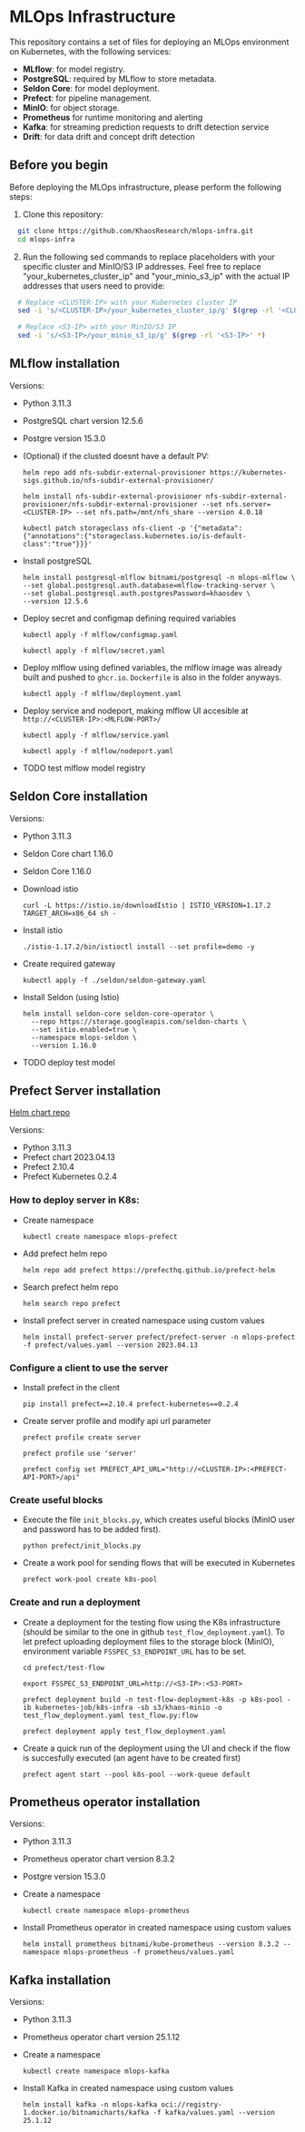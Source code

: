 # MLOps Infrastructure

This repository contains a set of files for deploying an MLOps environment on Kubernetes, with the following services:

- **MLflow**: for model registry.
- **PostgreSQL**: required by MLflow to store metadata.
- **Seldon Core**: for model deployment.
- **Prefect**: for pipeline management.
- **MinIO**: for object storage.
- **Prometheus** for runtime monitoring and alerting
- **Kafka**: for streaming prediction requests to drift detection service
- **Drift**: for data drift and concept drift detection

## Before you begin

Before deploying the MLOps infrastructure, please perform the following steps:

1. Clone this repository:

  ```bash
    git clone https://github.com/KhaosResearch/mlops-infra.git
    cd mlops-infra
  ```

2. Run the following sed commands to replace placeholders with your specific cluster and MinIO/S3 IP addresses. Feel free to replace "your_kubernetes_cluster_ip" and "your_minio_s3_ip" with the actual IP addresses that users need to provide:

  ```bash
    # Replace <CLUSTER-IP> with your Kubernetes cluster IP
    sed -i 's/<CLUSTER-IP>/your_kubernetes_cluster_ip/g' $(grep -rl '<CLUSTER-IP>' *)

    # Replace <S3-IP> with your MinIO/S3 IP
    sed -i 's/<S3-IP>/your_minio_s3_ip/g' $(grep -rl '<S3-IP>' *)
  ```

## MLflow installation

Versions:

- Python 3.11.3
- PostgreSQL chart version 12.5.6
- Postgre version 15.3.0

- (Optional) if the clusted doesnt have a default PV:

  `helm repo add nfs-subdir-external-provisioner https://kubernetes-sigs.github.io/nfs-subdir-external-provisioner/`  
  
  `helm install nfs-subdir-external-provisioner nfs-subdir-external-provisioner/nfs-subdir-external-provisioner --set nfs.server=<CLUSTER-IP> --set nfs.path=/mnt/nfs_share --version 4.0.18`  
  
  `kubectl patch storageclass nfs-client -p '{"metadata": {"annotations":{"storageclass.kubernetes.io/is-default-class":"true"}}}'`

- Install postgreSQL

  ```
  helm install postgresql-mlflow bitnami/postgresql -n mlops-mlflow \
  --set global.postgresql.auth.database=mlflow-tracking-server \
  --set global.postgresql.auth.postgresPassword=khaosdev \
  --version 12.5.6
  ```

- Deploy secret and configmap defining required variables

  `kubectl apply -f mlflow/configmap.yaml`
  
  `kubectl apply -f mlflow/secret.yaml`

- Deploy mlflow using defined variables, the mlflow image was already built and pushed to `ghcr.io`. `Dockerfile` is also in the folder anyways.

  `kubectl apply -f mlflow/deployment.yaml`

- Deploy service and nodeport, making mlflow UI accesible at `http://<CLUSTER-IP>:<MLFLOW-PORT>/`

  `kubectl apply -f mlflow/service.yaml`
  
  `kubectl apply -f mlflow/nodeport.yaml`

- TODO test mlflow model registry

## Seldon Core installation

Versions:

- Python 3.11.3
- Seldon Core chart 1.16.0
- Seldon Core 1.16.0

- Download istio

  `curl -L https://istio.io/downloadIstio | ISTIO_VERSION=1.17.2 TARGET_ARCH=x86_64 sh -`

- Install istio

  `./istio-1.17.2/bin/istioctl install --set profile=demo -y`

- Create required gateway 

  `kubectl apply -f ./seldon/seldon-gateway.yaml`

- Install Seldon (using Istio)

  ```
  helm install seldon-core seldon-core-operator \
    --repo https://storage.googleapis.com/seldon-charts \
    --set istio.enabled=true \
    --namespace mlops-seldon \
    --version 1.16.0
    ```

- TODO deploy test model

## Prefect Server installation

[Helm chart repo](https://github.com/PrefectHQ/prefect-helm/tree/main)

Versions:

- Python 3.11.3
- Prefect chart 2023.04.13
- Prefect 2.10.4
- Prefect Kubernetes 0.2.4

### How to deploy server in K8s:

- Create namespace  
  
  `kubectl create namespace mlops-prefect`

- Add prefect helm repo  
  
  `helm repo add prefect https://prefecthq.github.io/prefect-helm`

- Search prefect helm repo  
  
  `helm search repo prefect`

- Install prefect server in created namespace using custom values    
  
  `helm install prefect-server prefect/prefect-server -n mlops-prefect -f prefect/values.yaml --version 2023.04.13`

### Configure a client to use the server

- Install prefect in the client  
  
  `pip install prefect==2.10.4 prefect-kubernetes==0.2.4`

- Create server profile and modify api url parameter  
  
  `prefect profile create server`  

  `prefect profile use 'server' `   

  `prefect config set PREFECT_API_URL="http://<CLUSTER-IP>:<PREFECT-API-PORT>/api"`

### Create useful blocks

- Execute the file `init_blocks.py`, which creates useful blocks (MinIO user and password has to be added first).  
  
  `python prefect/init_blocks.py`

- Create a work pool for sending flows that will be executed in Kubernetes
  
  `prefect work-pool create k8s-pool`

### Create and run a deployment

- Create a deployment for the testing flow using the K8s infrastructure (should be similar to the one in github `test_flow_deployment.yaml`). To let prefect uploading deployment files to the storage block (MinIO), environment variable `FSSPEC_S3_ENDPOINT_URL` has to be set. 
  
  `cd prefect/test-flow`

  `export FSSPEC_S3_ENDPOINT_URL=http://<S3-IP>:<S3-PORT>`

  `prefect deployment build -n test-flow-deployment-k8s -p k8s-pool -ib kubernetes-job/k8s-infra -sb s3/khaos-minio -o test_flow_deployment.yaml test_flow.py:flow`  

  `prefect deployment apply test_flow_deployment.yaml`

- Create a quick run of the deployment using the UI and check if the flow is succesfully executed (an agent have to be created first)

  `prefect agent start --pool k8s-pool --work-queue default`

## Prometheus operator installation

Versions:

- Python 3.11.3
- Prometheus operator chart version 8.3.2
- Postgre version 15.3.0

- Create a namespace

  `kubectl create namespace mlops-prometheus`  

- Install Prometheus operator in created namespace using custom values 
    
  `helm install prometheus bitnami/kube-prometheus --version 8.3.2 --namespace mlops-prometheus -f prometheus/values.yaml` 

## Kafka installation

Versions:

- Python 3.11.3
- Prometheus operator chart version 25.1.12

- Create a namespace

  `kubectl create namespace mlops-kafka` 

- Install Kafka in created namespace using custom values

  `helm install kafka -n mlops-kafka oci://registry-1.docker.io/bitnamicharts/kafka -f kafka/values.yaml --version 25.1.12`